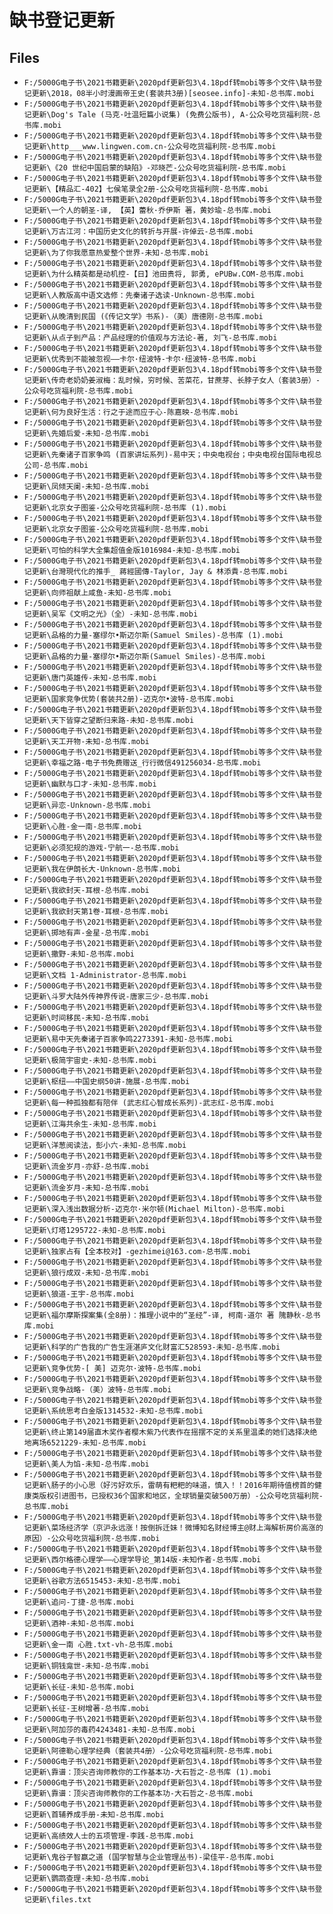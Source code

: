 # 缺书登记更新

## Files

- `F:/5000G电子书\2021书籍更新\2020pdf更新包3\4.18pdf转mobi等多个文件\缺书登记更新\2018，08半小时漫画帝王史(套装共3册)[seosee.info]-未知-总书库.mobi`
- `F:/5000G电子书\2021书籍更新\2020pdf更新包3\4.18pdf转mobi等多个文件\缺书登记更新\Dog's Tale (马克·吐温短篇小说集) (免费公版书), A-公众号吃货福利院-总书库.mobi`
- `F:/5000G电子书\2021书籍更新\2020pdf更新包3\4.18pdf转mobi等多个文件\缺书登记更新\http___www.lingwen.com.cn-公众号吃货福利院-总书库.mobi`
- `F:/5000G电子书\2021书籍更新\2020pdf更新包3\4.18pdf转mobi等多个文件\缺书登记更新\《20 世纪中国启蒙的缺陷》-邓晓芒-公众号吃货福利院-总书库.mobi`
- `F:/5000G电子书\2021书籍更新\2020pdf更新包3\4.18pdf转mobi等多个文件\缺书登记更新\【精品汇-402】七侯笔录全2册-公众号吃货福利院-总书库.mobi`
- `F:/5000G电子书\2021书籍更新\2020pdf更新包3\4.18pdf转mobi等多个文件\缺书登记更新\一个人的朝圣-译, 【英】蕾秋·乔伊斯 著，黄妙瑜-总书库.mobi`
- `F:/5000G电子书\2021书籍更新\2020pdf更新包3\4.18pdf转mobi等多个文件\缺书登记更新\万古江河：中国历史文化的转折与开展-许倬云-总书库.mobi`
- `F:/5000G电子书\2021书籍更新\2020pdf更新包3\4.18pdf转mobi等多个文件\缺书登记更新\为了你我愿意热爱整个世界-未知-总书库.mobi`
- `F:/5000G电子书\2021书籍更新\2020pdf更新包3\4.18pdf转mobi等多个文件\缺书登记更新\为什么精英都是动机控-【日】池田贵将, 郭勇, ePUBw.COM-总书库.mobi`
- `F:/5000G电子书\2021书籍更新\2020pdf更新包3\4.18pdf转mobi等多个文件\缺书登记更新\人教版高中语文选修：先秦诸子选读-Unknown-总书库.mobi`
- `F:/5000G电子书\2021书籍更新\2020pdf更新包3\4.18pdf转mobi等多个文件\缺书登记更新\从晚清到民国 (《传记文学》书系)-（美）唐德刚-总书库.mobi`
- `F:/5000G电子书\2021书籍更新\2020pdf更新包3\4.18pdf转mobi等多个文件\缺书登记更新\从点子到产品：产品经理的价值观与方法论-著, 刘飞-总书库.mobi`
- `F:/5000G电子书\2021书籍更新\2020pdf更新包3\4.18pdf转mobi等多个文件\缺书登记更新\优秀到不能被忽视——卡尔·纽波特-卡尔·纽波特-总书库.mobi`
- `F:/5000G电子书\2021书籍更新\2020pdf更新包3\4.18pdf转mobi等多个文件\缺书登记更新\传奇老奶奶姜淑梅：乱时候，穷时候、苦菜花，甘蔗芽、长脖子女人（套装3册）-公众号吃货福利院-总书库.mobi`
- `F:/5000G电子书\2021书籍更新\2020pdf更新包3\4.18pdf转mobi等多个文件\缺书登记更新\何为良好生活：行之于途而应于心-陈嘉映-总书库.mobi`
- `F:/5000G电子书\2021书籍更新\2020pdf更新包3\4.18pdf转mobi等多个文件\缺书登记更新\先婚后爱-未知-总书库.mobi`
- `F:/5000G电子书\2021书籍更新\2020pdf更新包3\4.18pdf转mobi等多个文件\缺书登记更新\先秦诸子百家争鸣 (百家讲坛系列)-易中天；中央电视台；中央电视台国际电视总公司-总书库.mobi`
- `F:/5000G电子书\2021书籍更新\2020pdf更新包3\4.18pdf转mobi等多个文件\缺书登记更新\凤倾天阑-未知-总书库.mobi`
- `F:/5000G电子书\2021书籍更新\2020pdf更新包3\4.18pdf转mobi等多个文件\缺书登记更新\北京女子图鉴-公众号吃货福利院-总书库 (1).mobi`
- `F:/5000G电子书\2021书籍更新\2020pdf更新包3\4.18pdf转mobi等多个文件\缺书登记更新\北京女子图鉴-公众号吃货福利院-总书库.mobi`
- `F:/5000G电子书\2021书籍更新\2020pdf更新包3\4.18pdf转mobi等多个文件\缺书登记更新\可怕的科学大全集超值金版1016984-未知-总书库.mobi`
- `F:/5000G电子书\2021书籍更新\2020pdf更新包3\4.18pdf转mobi等多个文件\缺书登记更新\台灣現代化的推手_ 蔣經國傳-Taylor, Jay & 林添貴-总书库.mobi`
- `F:/5000G电子书\2021书籍更新\2020pdf更新包3\4.18pdf转mobi等多个文件\缺书登记更新\向师祖献上咸鱼-未知-总书库.mobi`
- `F:/5000G电子书\2021书籍更新\2020pdf更新包3\4.18pdf转mobi等多个文件\缺书登记更新\吴军《文明之光》（全）-未知-总书库.mobi`
- `F:/5000G电子书\2021书籍更新\2020pdf更新包3\4.18pdf转mobi等多个文件\缺书登记更新\品格的力量-塞缪尔•斯迈尔斯(Samuel Smiles)-总书库 (1).mobi`
- `F:/5000G电子书\2021书籍更新\2020pdf更新包3\4.18pdf转mobi等多个文件\缺书登记更新\品格的力量-塞缪尔•斯迈尔斯(Samuel Smiles)-总书库.mobi`
- `F:/5000G电子书\2021书籍更新\2020pdf更新包3\4.18pdf转mobi等多个文件\缺书登记更新\唐门英雄传-未知-总书库.mobi`
- `F:/5000G电子书\2021书籍更新\2020pdf更新包3\4.18pdf转mobi等多个文件\缺书登记更新\国家竞争优势(套装共2册)-迈克尔•波特-总书库.mobi`
- `F:/5000G电子书\2021书籍更新\2020pdf更新包3\4.18pdf转mobi等多个文件\缺书登记更新\天下皆穿之望断归来路-未知-总书库.mobi`
- `F:/5000G电子书\2021书籍更新\2020pdf更新包3\4.18pdf转mobi等多个文件\缺书登记更新\天工开物-未知-总书库.mobi`
- `F:/5000G电子书\2021书籍更新\2020pdf更新包3\4.18pdf转mobi等多个文件\缺书登记更新\幸福之路-电子书免费赠送_行行微信491256034-总书库.mobi`
- `F:/5000G电子书\2021书籍更新\2020pdf更新包3\4.18pdf转mobi等多个文件\缺书登记更新\幽默与口才-未知-总书库.mobi`
- `F:/5000G电子书\2021书籍更新\2020pdf更新包3\4.18pdf转mobi等多个文件\缺书登记更新\异恋-Unknown-总书库.mobi`
- `F:/5000G电子书\2021书籍更新\2020pdf更新包3\4.18pdf转mobi等多个文件\缺书登记更新\心胜-金一南-总书库.mobi`
- `F:/5000G电子书\2021书籍更新\2020pdf更新包3\4.18pdf转mobi等多个文件\缺书登记更新\必须犯规的游戏-宁航一-总书库.mobi`
- `F:/5000G电子书\2021书籍更新\2020pdf更新包3\4.18pdf转mobi等多个文件\缺书登记更新\我在伊朗长大-Unknown-总书库.mobi`
- `F:/5000G电子书\2021书籍更新\2020pdf更新包3\4.18pdf转mobi等多个文件\缺书登记更新\我欲封天-耳根-总书库.mobi`
- `F:/5000G电子书\2021书籍更新\2020pdf更新包3\4.18pdf转mobi等多个文件\缺书登记更新\我欲封天第1卷-耳根-总书库.mobi`
- `F:/5000G电子书\2021书籍更新\2020pdf更新包3\4.18pdf转mobi等多个文件\缺书登记更新\掷地有声-金星-总书库.mobi`
- `F:/5000G电子书\2021书籍更新\2020pdf更新包3\4.18pdf转mobi等多个文件\缺书登记更新\撒野-未知-总书库.mobi`
- `F:/5000G电子书\2021书籍更新\2020pdf更新包3\4.18pdf转mobi等多个文件\缺书登记更新\文档 1-Administrator-总书库.mobi`
- `F:/5000G电子书\2021书籍更新\2020pdf更新包3\4.18pdf转mobi等多个文件\缺书登记更新\斗罗大陆外传神界传说-唐家三少-总书库.mobi`
- `F:/5000G电子书\2021书籍更新\2020pdf更新包3\4.18pdf转mobi等多个文件\缺书登记更新\时间移民-未知-总书库.mobi`
- `F:/5000G电子书\2021书籍更新\2020pdf更新包3\4.18pdf转mobi等多个文件\缺书登记更新\易中天先秦诸子百家争鸣2273391-未知-总书库.mobi`
- `F:/5000G电子书\2021书籍更新\2020pdf更新包3\4.18pdf转mobi等多个文件\缺书登记更新\极简宇宙史-未知-总书库.mobi`
- `F:/5000G电子书\2021书籍更新\2020pdf更新包3\4.18pdf转mobi等多个文件\缺书登记更新\枢纽——中国史纲50讲-施展-总书库.mobi`
- `F:/5000G电子书\2021书籍更新\2020pdf更新包3\4.18pdf转mobi等多个文件\缺书登记更新\每一种孤独都有陪伴 (武志红心智成长系列)-武志红-总书库.mobi`
- `F:/5000G电子书\2021书籍更新\2020pdf更新包3\4.18pdf转mobi等多个文件\缺书登记更新\江海共余生-未知-总书库.mobi`
- `F:/5000G电子书\2021书籍更新\2020pdf更新包3\4.18pdf转mobi等多个文件\缺书登记更新\洋葱阅读法，彭小六-未知-总书库.mobi`
- `F:/5000G电子书\2021书籍更新\2020pdf更新包3\4.18pdf转mobi等多个文件\缺书登记更新\流金岁月-亦舒-总书库.mobi`
- `F:/5000G电子书\2021书籍更新\2020pdf更新包3\4.18pdf转mobi等多个文件\缺书登记更新\流金岁月-未知-总书库.mobi`
- `F:/5000G电子书\2021书籍更新\2020pdf更新包3\4.18pdf转mobi等多个文件\缺书登记更新\深入浅出数据分析-迈克尔·米尔顿(Michael Milton)-总书库.mobi`
- `F:/5000G电子书\2021书籍更新\2020pdf更新包3\4.18pdf转mobi等多个文件\缺书登记更新\灯塔1295722-未知-总书库.mobi`
- `F:/5000G电子书\2021书籍更新\2020pdf更新包3\4.18pdf转mobi等多个文件\缺书登记更新\独家占有【全本校对】-gezhimei@163.com-总书库.mobi`
- `F:/5000G电子书\2021书籍更新\2020pdf更新包3\4.18pdf转mobi等多个文件\缺书登记更新\狼行成双-未知-总书库.mobi`
- `F:/5000G电子书\2021书籍更新\2020pdf更新包3\4.18pdf转mobi等多个文件\缺书登记更新\狼道-王宇-总书库.mobi`
- `F:/5000G电子书\2021书籍更新\2020pdf更新包3\4.18pdf转mobi等多个文件\缺书登记更新\福尔摩斯探案集(全8册)：推理小说中的“圣经”-译, 柯南·道尔 著 隗静秋-总书库.mobi`
- `F:/5000G电子书\2021书籍更新\2020pdf更新包3\4.18pdf转mobi等多个文件\缺书登记更新\科学的广告我的广告生涯湛庐文化财富汇528593-未知-总书库.mobi`
- `F:/5000G电子书\2021书籍更新\2020pdf更新包3\4.18pdf转mobi等多个文件\缺书登记更新\竞争优势-[ 美] 迈克尔·波特-总书库.mobi`
- `F:/5000G电子书\2021书籍更新\2020pdf更新包3\4.18pdf转mobi等多个文件\缺书登记更新\竞争战略-（美）波特-总书库.mobi`
- `F:/5000G电子书\2021书籍更新\2020pdf更新包3\4.18pdf转mobi等多个文件\缺书登记更新\系统思考白金版1314532-未知-总书库.mobi`
- `F:/5000G电子书\2021书籍更新\2020pdf更新包3\4.18pdf转mobi等多个文件\缺书登记更新\终止第149届直木奖作者樱木紫乃代表作在摇摆不定的关系里温柔的她们选择决绝地离场6521229-未知-总书库.mobi`
- `F:/5000G电子书\2021书籍更新\2020pdf更新包3\4.18pdf转mobi等多个文件\缺书登记更新\美人为馅-未知-总书库.mobi`
- `F:/5000G电子书\2021书籍更新\2020pdf更新包3\4.18pdf转mobi等多个文件\缺书登记更新\肠子的小心思（好污好欢乐，雷萌有粑粑的味道，慎入！！2016年期待值榜首的健康类版权引进图书，已授权36个国家和地区，全球销量突破500万册）-公众号吃货福利院-总书库.mobi`
- `F:/5000G电子书\2021书籍更新\2020pdf更新包3\4.18pdf转mobi等多个文件\缺书登记更新\菜场经济学（京沪永远涨！按倒拆迁妹！微博知名财经博主@财上海解析房价高涨的原因）-公众号吃货福利院-总书库.mobi`
- `F:/5000G电子书\2021书籍更新\2020pdf更新包3\4.18pdf转mobi等多个文件\缺书登记更新\西尔格德心理学——心理学导论_第14版-未知作者-总书库.mobi`
- `F:/5000G电子书\2021书籍更新\2020pdf更新包3\4.18pdf转mobi等多个文件\缺书登记更新\谷歌方法6515453-未知-总书库.mobi`
- `F:/5000G电子书\2021书籍更新\2020pdf更新包3\4.18pdf转mobi等多个文件\缺书登记更新\追问-丁捷-总书库.mobi`
- `F:/5000G电子书\2021书籍更新\2020pdf更新包3\4.18pdf转mobi等多个文件\缺书登记更新\酒神-未知-总书库.mobi`
- `F:/5000G电子书\2021书籍更新\2020pdf更新包3\4.18pdf转mobi等多个文件\缺书登记更新\金一南 心胜.txt-vh-总书库.mobi`
- `F:/5000G电子书\2021书籍更新\2020pdf更新包3\4.18pdf转mobi等多个文件\缺书登记更新\铜钱龛世-未知-总书库.mobi`
- `F:/5000G电子书\2021书籍更新\2020pdf更新包3\4.18pdf转mobi等多个文件\缺书登记更新\长征-未知-总书库.mobi`
- `F:/5000G电子书\2021书籍更新\2020pdf更新包3\4.18pdf转mobi等多个文件\缺书登记更新\长征-王树增著-总书库.mobi`
- `F:/5000G电子书\2021书籍更新\2020pdf更新包3\4.18pdf转mobi等多个文件\缺书登记更新\阿加莎的毒药4243481-未知-总书库.mobi`
- `F:/5000G电子书\2021书籍更新\2020pdf更新包3\4.18pdf转mobi等多个文件\缺书登记更新\阿德勒心理学经典（套装共4册）-公众号吃货福利院-总书库.mobi`
- `F:/5000G电子书\2021书籍更新\2020pdf更新包3\4.18pdf转mobi等多个文件\缺书登记更新\靠谱：顶尖咨询师教你的工作基本功-大石哲之-总书库 (1).mobi`
- `F:/5000G电子书\2021书籍更新\2020pdf更新包3\4.18pdf转mobi等多个文件\缺书登记更新\靠谱：顶尖咨询师教你的工作基本功-大石哲之-总书库.mobi`
- `F:/5000G电子书\2021书籍更新\2020pdf更新包3\4.18pdf转mobi等多个文件\缺书登记更新\首辅养成手册-未知-总书库.mobi`
- `F:/5000G电子书\2021书籍更新\2020pdf更新包3\4.18pdf转mobi等多个文件\缺书登记更新\高绩效人士的五项管理-李践-总书库.mobi`
- `F:/5000G电子书\2021书籍更新\2020pdf更新包3\4.18pdf转mobi等多个文件\缺书登记更新\鬼谷子智赢之道 (国学智慧与企业管理丛书)-梁佳平-总书库.mobi`
- `F:/5000G电子书\2021书籍更新\2020pdf更新包3\4.18pdf转mobi等多个文件\缺书登记更新\鹦鹉查理-未知-总书库.mobi`
- `F:/5000G电子书\2021书籍更新\2020pdf更新包3\4.18pdf转mobi等多个文件\缺书登记更新\files.txt`
